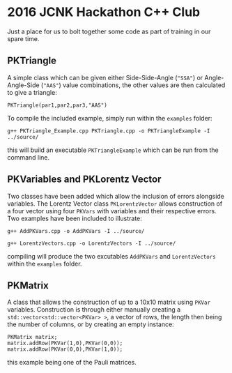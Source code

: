 # 2016 JCNK Hackathon C++ Club
Just a place for us to bolt together some code as part of training in our spare time.
## PKTriangle
A simple class which can be given either Side-Side-Angle (`"SSA"`) or Angle-Angle-Side (`"AAS"`) value combinations, the other values are then calculated to give a triangle:
```
PKTriangle(par1,par2,par3,"AAS")
```
To compile the included example, simply run within the `examples` folder:
```
g++ PKTriangle_Example.cpp PKTriangle.cpp -o PKTriangleExample -I ../source/
```
this will build an executable `PKTriangleExample` which can be run from the command line.

## PKVariables and PKLorentz Vector
Two classes have been added which allow the inclusion of errors alongside variables. The Lorentz Vector class `PKLorentzVector` allows construction of a four vector using four `PKVars` with variables and their respective errors. Two examples have been included to illustrate:
```
g++ AddPKVars.cpp -o AddPKVars -I ../source/
```
```
g++ LorentzVectors.cpp -o LorentzVectors -I ../source/
```
compiling will produce the two excutables `AddPKVars` and `LorentzVectors` within the `examples` folder.

## PKMatrix
A class that allows the construction of up to a 10x10 matrix using `PKVar` variables. Construction is through either manually creating a `std::vector<std::vector<PKVar> >`, a vector of rows, the length then being the number of columns, or by creating an empty instance:
```
PKMatrix matrix;
matrix.addRow(PKVar(1,0),PKVar(0,0));
matrix.addRow(PKVar(0,0),PKVar(1,0));
```
this example being one of the Pauli matrices.
